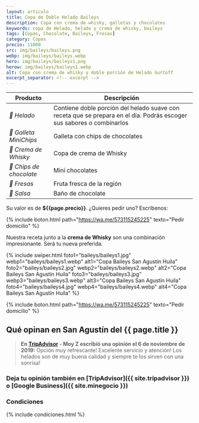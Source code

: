 ```yaml
---
layout: articulo
title: Copa de Doble Helado Baileys
description: Copa con crema de whisky, galletas y chocolates
keywords: copa de Helado, helado y crema de whisky, baileys
tags: [Copas, Chocolate, Baileys, Fresas]
category: Copas
precio: 11000
src: img/baileys/baileys.png
webp: img/baileys/baileys.webp
hero: img/baileys/baileys1.png
herow: img/baileys/baileys1.webp
alt: Copa con crema de whisky y doble porción de Helado GurCoff
excerpt_separator: <!-- excerpt -->
---
```

| Producto | Descripción |
| ----------- | ------ |
| *🍦 Helado* | Contiene doble porción del helado suave con receta que se prepara en el día. Podrás escoger sus sabores o combinarlos |
| *🍪 Galleta MiniChips* | Galleta con chips de chocolates |
| *🍾 Crema de Whisky* | Copa de crema de Whisky |
| *🌰 Chips de chocolate* | Mini chocolates |
| *🍓 Fresas* | Fruta fresca de la región |
| *🍫 Salsa* | Baño de chocolate |

Su valor es de **${{page.precio}}**. ¿Quieres pedir uno? Escríbenos:

{% include boton.html path="https://wa.me/573115245225" texto="Pedir domicilio" %}

Nuestra receta junto a la **crema de Whisky** son una combinación impresionante. Será tu nueva preferida.

<!-- Swiper -->
{% include swiper.html foto1="baileys/baileys1.jpg" webp1="baileys/baileys1.webp" alt1="Copa Baileys San Agustín Huila" foto2="baileys/baileys2.jpg" webp2="baileys/baileys2.webp" alt2="Copa Baileys San Agustín Huila" foto3="baileys/baileys3.jpg" webp3="baileys/baileys3.webp" alt3="Copa Baileys San Agustín Huila" foto4="baileys/baileys4.jpg" webp4="baileys/baileys4.webp" alt4="Copa Baileys San Agustín Huila" %}

{% include boton.html path="https://wa.me/573115245225" texto="Pedir domicilio" %}

## Qué opinan en San Agustín del {{ page.title }}

> **En [TripAdvisor]({{site.tripadvisor}}) - Moy Z escribió una opinión el 6 de noviembre de 2019:** Opción muy refrescante! Excelente servicio y atención! Los helados son de muy buena calidad y siempre te los sirven con una sonrisa!

### Deja tu opinión también en [TripAdvisor]({{ site.tripadvisor }}) o [Google Business]({{ site.minegocio }})

### Condiciones

{% include condiciones.html %}
